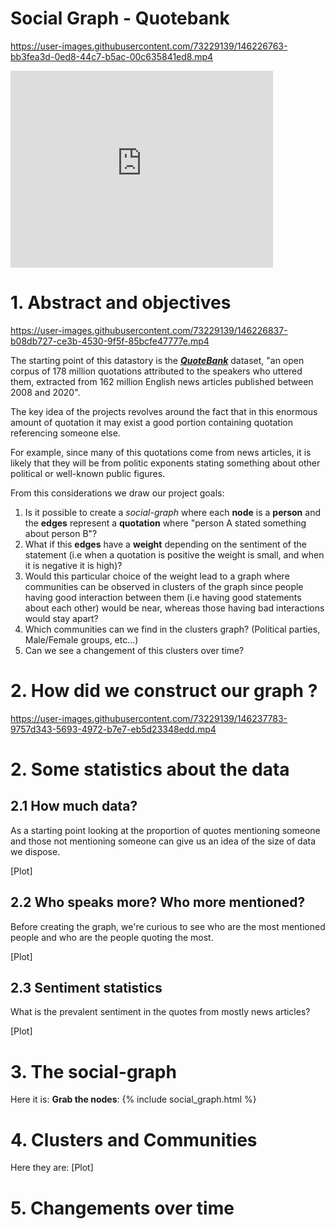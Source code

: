 # Social Graph - Quotebank


https://user-images.githubusercontent.com/73229139/146226763-bb3fea3d-0ed8-44c7-b5ac-00c635841ed8.mp4

<iframe width="420" height="315" src="https://www.youtube.com/watch?v=dQw4w9WgXcQ" frameborder="0" allowfullscreen></iframe>


# 1. Abstract and objectives


https://user-images.githubusercontent.com/73229139/146226837-b08db727-ce3b-4530-9f5f-85bcfe47777e.mp4



The starting point of this datastory is the ***[QuoteBank](https://dlab.epfl.ch/people/west/pub/Vaucher-Spitz-Catasta-West_WSDM-21.pdf)*** dataset,  "an open corpus of 178 million quotations attributed to the speakers who uttered them, extracted from 162
million English news articles published between 2008 and 2020".

The key idea of the projects revolves around the fact that in this enormous amount of quotation it may exist a good portion containing quotation referencing someone else.

For example, since many of this quotations come from news articles, it is likely that they will be from politic exponents stating something about other political or well-known public figures.

From this considerations we draw our project goals:

1. Is it possible to create a *social-graph* where each **node** is a **person** and the **edges** represent a **quotation** where "person A stated something about person B"?
2. What if this **edges** have a **weight** depending on the sentiment of the statement (i.e when a quotation is positive the weight is small, and when it is negative it is high)?
3. Would this particular choice of the weight lead to a graph where communities can be observed in clusters of the graph since people having good interaction between them (i.e having good statements about each other) would be near, whereas those having bad interactions would stay apart?
4. Which communities can we find in the clusters graph? (Political parties, Male/Female groups, etc...)
5. Can we see a changement of this clusters over time?

# 2. How did we construct our graph ? 

https://user-images.githubusercontent.com/73229139/146237783-9757d343-5693-4972-b7e7-eb5d23348edd.mp4


# 2. Some statistics about the data

## 2.1 How much data?

As a starting point looking at the proportion of quotes mentioning someone and those not mentioning someone can give us an idea of the size of data we dispose.

[Plot]

## 2.2 Who speaks more? Who more mentioned?

Before creating the graph, we're curious to see who are the most mentioned people and who are the people quoting the most.

[Plot]

## 2.3 Sentiment statistics

What is the prevalent sentiment in the quotes from mostly news articles?

[Plot]

# 3. The social-graph

Here it is:
**Grab the nodes**:
{% include social_graph.html %}

# 4. Clusters and Communities

Here they are:
[Plot]

# 5. Changements over time


